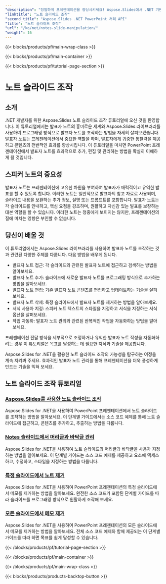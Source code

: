 ```yaml
---
"description": "정밀하게 프레젠테이션을 향상시키세요! Aspose.Slides에서 .NET 기반 노트 슬라이드 조작에 대한 튜토리얼을 살펴보세요. 발표자 노트를 프로그래밍 방식으로 추가, 편집 및 관리하는 방법을 알아보세요."
"linktitle": "노트 슬라이드 조작"
"second_title": "Aspose.Slides .NET PowerPoint 처리 API"
"title": "노트 슬라이드 조작"
"url": "/ko/net/notes-slide-manipulation/"
"weight": 16
---
```


{{< blocks/products/pf/main-wrap-class >}}

{{< blocks/products/pf/main-container >}}

{{< blocks/products/pf/tutorial-page-section >}}

# 노트 슬라이드 조작

## 소개

.NET 개발자를 위한 Aspose.Slides 노트 슬라이드 조작 튜토리얼에 오신 것을 환영합니다. 이 튜토리얼에서는 발표자 노트의 흥미로운 세계와 Aspose.Slides 라이브러리를 사용하여 프로그래밍 방식으로 발표자 노트를 조작하는 방법을 자세히 살펴보겠습니다. 발표자 노트는 프레젠테이션에서 중요한 역할을 하며, 발표자에게 귀중한 통찰력을 제공하고 콘텐츠의 전반적인 효과를 향상시킵니다. 이 튜토리얼을 마치면 PowerPoint 프레젠테이션에서 발표자 노트를 효과적으로 추가, 편집 및 관리하는 방법을 확실히 이해하게 될 것입니다.

## 스피커 노트의 중요성

발표자 노트는 프레젠테이션에 고유한 차원을 부여하여 발표자가 매력적이고 유익한 발표를 할 수 있도록 합니다. 이러한 노트는 일반적으로 발표자의 참고 자료로 사용되며, 슬라이드 내용을 보완하는 추가 정보, 설명 또는 프롬프트를 포함합니다. 발표자 노트는 각 슬라이드를 안내하고, 핵심 요점을 강조하며, 원활하고 자신감 있는 발표를 보장하는 대본 역할을 할 수 있습니다. 이러한 노트는 청중에게 보이지는 않지만, 프레젠테이션의 질에 미치는 영향은 부인할 수 없습니다.

## 당신이 배울 것

이 튜토리얼에서는 Aspose.Slides 라이브러리를 사용하여 발표자 노트를 조작하는 것과 관련된 다양한 주제를 다룹니다. 다음 방법을 배우게 됩니다.

- 발표자 노트 접근: 각 슬라이드와 관련된 발표자 노트에 접근하고 검색하는 방법을 알아보세요.
- 발표자 노트 추가: 슬라이드에 새로운 발표자 노트를 프로그래밍 방식으로 추가하는 방법을 알아보세요.
- 발표자 노트 편집: 기존 발표자 노트 콘텐츠를 편집하고 업데이트하는 기술을 살펴보세요.
- 발표자 노트 삭제: 특정 슬라이드에서 발표자 노트를 제거하는 방법을 알아보세요.
- 서식 사용자 지정: 스피커 노트 텍스트의 스타일을 지정하고 서식을 지정하는 서식 옵션을 살펴보세요.
- 작업 자동화: 발표자 노트 관리와 관련된 반복적인 작업을 자동화하는 방법을 알아보세요.

프레젠테이션 전달 방식을 세부적으로 조정하거나 유익한 발표자 노트 작성을 자동화하려는 경우 이 튜토리얼은 목표를 달성하는 데 필요한 지식과 기술을 제공합니다.

Aspose.Slides for .NET을 활용한 노트 슬라이드 조작의 가능성을 탐구하는 여정을 계속 지켜봐 주세요. 효과적인 발표자 노트 관리를 통해 프레젠테이션을 더욱 풍성하게 만드는 기술을 익혀 보세요.

## 노트 슬라이드 조작 튜토리얼
### [Aspose.Slides를 사용한 노트 슬라이드 조작](./notes-slide-manipulation/)
Aspose.Slides for .NET을 사용하여 PowerPoint 프레젠테이션에서 노트 슬라이드를 조작하는 방법을 알아보세요. 이 단계별 가이드에서는 소스 코드 예제를 통해 노트 슬라이드에 접근하고, 콘텐츠를 추가하고, 추출하는 방법을 다룹니다.
### [Notes 슬라이드에서 머리글과 바닥글 관리](./header-and-footer-in-notes-slide/)
Aspose.Slides for .NET을 사용하여 노트 슬라이드의 머리글과 바닥글을 사용자 지정하는 방법을 알아보세요. 이 단계별 가이드는 소스 코드 예제를 제공하고 요소에 액세스하고, 수정하고, 스타일을 지정하는 방법을 다룹니다.
### [특정 슬라이드에서 노트 제거](./remove-notes-at-specific-slide/)
Aspose.Slides for .NET을 사용하여 PowerPoint 프레젠테이션의 특정 슬라이드에서 메모를 제거하는 방법을 알아보세요. 완전한 소스 코드가 포함된 단계별 가이드를 따라 슬라이드를 프로그래밍 방식으로 원활하게 조작해 보세요.
### [모든 슬라이드에서 메모 제거](./remove-notes-from-all-slides/)
Aspose.Slides for .NET을 사용하여 PowerPoint 프레젠테이션의 모든 슬라이드에서 메모를 제거하는 방법을 알아보세요. 전체 소스 코드 예제와 함께 제공되는 이 단계별 가이드를 따라 하면 목표를 쉽게 달성할 수 있습니다.

{{< /blocks/products/pf/tutorial-page-section >}}

{{< /blocks/products/pf/main-container >}}

{{< /blocks/products/pf/main-wrap-class >}}

{{< blocks/products/products-backtop-button >}}